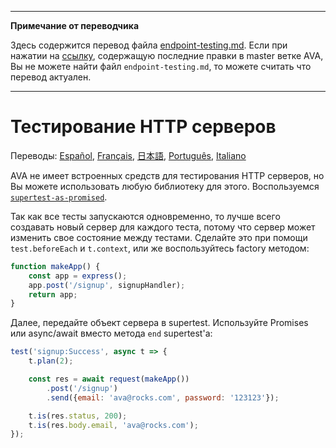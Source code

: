 ___
**Примечание от переводчика**

Здесь содержится перевод файла [endpoint-testing.md](https://github.com/sindresorhus/ava/blob/master/docs/recipes/endpoint-testing.md). Если при нажатии на [ссылку](https://github.com/sindresorhus/ava/compare/4111f9483f2ff6a158b603735a712eee3ab074c4...master#diff-aee54ab6a703c02779edb3ebbb35e96f), содержащую последние правки в master ветке AVA, Вы не можете найти файл `endpoint-testing.md`, то можете считать что перевод актуален.
___
# Тестирование HTTP серверов

Переводы: [Español](https://github.com/sindresorhus/ava-docs/blob/master/es_ES/docs/recipes/endpoint-testing.md), [Français](https://github.com/sindresorhus/ava-docs/blob/master/fr_FR/docs/recipes/endpoint-testing.md), [日本語](https://github.com/sindresorhus/ava-docs/blob/master/ja_JP/docs/recipes/endpoint-testing.md), [Português](https://github.com/sindresorhus/ava-docs/blob/master/pt_BR/docs/recipes/endpoint-testing.md), [Italiano](https://github.com/sindresorhus/ava-docs/blob/master/it_IT/recipes/endpoint-testing.md)

AVA не имеет встроенных средств для тестирования HTTP серверов, но Вы можете использовать любую библиотеку для этого. Воспользуемся [`supertest-as-promised`](https://github.com/WhoopInc/supertest-as-promised).

Так как все тесты запускаются одновременно, то лучше всего создавать новый сервер для каждого теста, потому что сервер может изменить свое состояние между тестами. Сделайте это при помощи `test.beforeEach` и `t.context`, или же воспользуйтесь factory методом:

```js
function makeApp() {
	const app = express();
	app.post('/signup', signupHandler);
	return app;
}
```

Далее, передайте объект сервера в supertest. Используйте Promises или async/await вместо метода `end` supertest'a:

```js
test('signup:Success', async t => {
	t.plan(2);

	const res = await request(makeApp())
		.post('/signup')
		.send({email: 'ava@rocks.com', password: '123123'});

	t.is(res.status, 200);
	t.is(res.body.email, 'ava@rocks.com');
});
```
